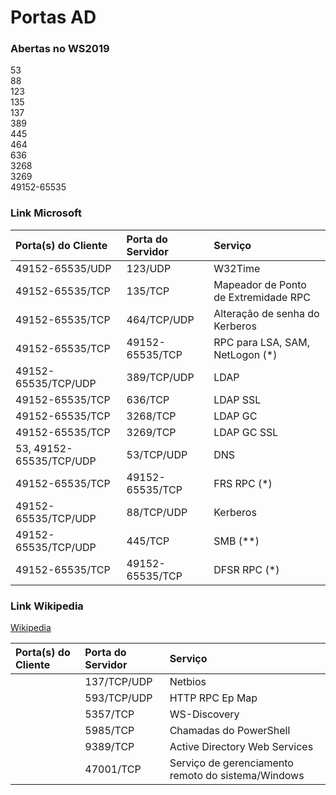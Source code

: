 # Portas AD

### Abertas no WS2019
53  
88  
123  
135  
137  
389  
445  
464  
636  
3268  
3269  
49152-65535

### Link Microsoft
Porta(s) do Cliente		| Porta do Servidor	| Serviço
:---					| :---				| :---
49152-65535/UDP			| 123/UDP			| W32Time
49152-65535/TCP			| 135/TCP			| Mapeador de Ponto de Extremidade RPC
49152-65535/TCP			| 464/TCP/UDP		| Alteração de senha do Kerberos
49152-65535/TCP			| 49152-65535/TCP	| RPC para LSA, SAM, NetLogon (*)
49152-65535/TCP/UDP		| 389/TCP/UDP		| LDAP
49152-65535/TCP			| 636/TCP			| LDAP SSL
49152-65535/TCP			| 3268/TCP			| LDAP GC
49152-65535/TCP			| 3269/TCP			| LDAP GC SSL
53, 49152-65535/TCP/UDP	| 53/TCP/UDP		| DNS
49152-65535/TCP			| 49152-65535/TCP	| FRS RPC (*)
49152-65535/TCP/UDP		| 88/TCP/UDP		| Kerberos
49152-65535/TCP/UDP		| 445/TCP			| SMB (**)
49152-65535/TCP			| 49152-65535/TCP	| DFSR RPC (*)

### Link Wikipedia
[Wikipedia](https://pt.wikipedia.org/wiki/Lista_de_portas_dos_protocolos_TCP_e_UDP)

| Porta(s) do Cliente	| Porta do Servidor	| Serviço
| :---					| :---				| :---
|						| 137/TCP/UDP		| Netbios
|						| 593/TCP/UDP		| HTTP RPC Ep Map
|						| 5357/TCP			| WS-Discovery
|						| 5985/TCP			| Chamadas do PowerShell
|						| 9389/TCP			| Active Directory Web Services
|						| 47001/TCP			| Serviço de gerenciamento remoto do sistema/Windows
